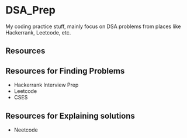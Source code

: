 # DSA_Prep

My coding practice stuff, mainly focus on DSA problems from places like Hackerrank, Leetcode, etc.

## Resources

## Resources for Finding Problems

- Hackerrank Interview Prep
- Leetcode
- CSES

## Resources for Explaining solutions

- Neetcode
